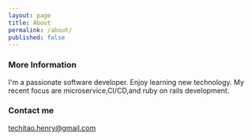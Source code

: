 ```yaml
---
layout: page
title: About
permalink: /about/
published: false
---
```

### More Information

I'm a passionate software developer. Enjoy learning new technology. My recent focus are microservice,CI/CD,and ruby on rails development. 

### Contact me

[techitao.henry@gmail.com](mailto:email@domain.com)
